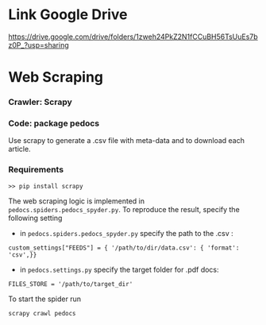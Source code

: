 
# Link Google Drive

https://drive.google.com/drive/folders/1zweh24PkZ2N1fCCuBH56TsUuEs7bz0P_?usp=sharing

# Web Scraping

### Crawler: Scrapy
### Code: package pedocs

Use scrapy to generate a .csv file with meta-data and to download each article. 

### Requirements

`>> pip install scrapy`

The web scraping logic is implemented in `pedocs.spiders.pedocs_spyder.py`. 
To reproduce the result, specify the following setting

- in `pedocs.spiders.pedocs_spyder.py` specify the path to the .csv :
```
custom_settings["FEEDS"] = { '/path/to/dir/data.csv': { 'format': 'csv',}}
```

- in `pedocs.settings.py` specify the target folder for .pdf docs:
```
FILES_STORE = '/path/to/target_dir'
```

To start the spider run

```
scrapy crawl pedocs
```







